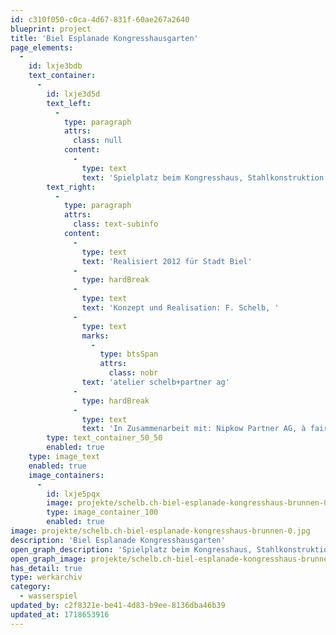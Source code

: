```yaml
---
id: c310f050-c0ca-4d67-831f-60ae267a2640
blueprint: project
title: 'Biel Esplanade Kongresshausgarten'
page_elements:
  -
    id: lxje3bdb
    text_container:
      -
        id: lxje3d5d
        text_left:
          -
            type: paragraph
            attrs:
              class: null
            content:
              -
                type: text
                text: 'Spielplatz beim Kongresshaus, Stahlkonstruktion mit Holz- und Seilkonstruktionen, mit Sitzecke, Raumnetzen und Schattendächern. Brunnenanlage aus Betonkuben, selber gegossen über geformten Wasserlauf-Negativen.'
        text_right:
          -
            type: paragraph
            attrs:
              class: text-subinfo
            content:
              -
                type: text
                text: 'Realisiert 2012 für Stadt Biel'
              -
                type: hardBreak
              -
                type: text
                text: 'Konzept und Realisation: F. Schelb, '
              -
                type: text
                marks:
                  -
                    type: btsSpan
                    attrs:
                      class: nobr
                text: 'atelier schelb+partner ag'
              -
                type: hardBreak
              -
                type: text
                text: 'In Zusammenarbeit mit: Nipkow Partner AG, à faire Metallwerkstatt, Zimmerei Oberhänsli'
        type: text_container_50_50
        enabled: true
    type: image_text
    enabled: true
    image_containers:
      -
        id: lxje5pqx
        image: projekte/schelb.ch-biel-esplanade-kongresshaus-brunnen-0.jpg
        type: image_container_100
        enabled: true
image: projekte/schelb.ch-biel-esplanade-kongresshaus-brunnen-0.jpg
description: 'Biel Esplanade Kongresshausgarten'
open_graph_description: 'Spielplatz beim Kongresshaus, Stahlkonstruktion mit Holz- und Seilkonstruktionen, mit Sitzecke, Raumnetzen und Schattendächern. Brunnenanlage aus Betonkuben, selber gegossen über geformten Wasserlauf-Negativen.'
open_graph_image: projekte/schelb.ch-biel-esplanade-kongresshaus-brunnen-0.jpg
has_detail: true
type: werkarchiv
category:
  - wasserspiel
updated_by: c2f8321e-be41-4d83-b9ee-8136dba46b39
updated_at: 1718653916
---
```

